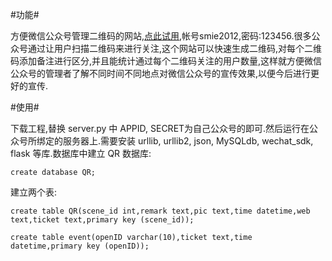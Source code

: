 #功能#

方便微信公众号管理二维码的网站,[点此试用](http://162.243.152.178/manage/QR/),帐号smie2012,密码:123456.很多公众号通过让用户扫描二维码来进行关注,这个网站可以快速生成二维码,对每个二维码添加备注进行区分,并且能统计通过每个二维码关注的用户数量,这样就方便微信公众号的管理者了解不同时间不同地点对微信公众号的宣传效果,以便今后进行更好的宣传.

#使用#

下载工程,替换 server.py 中 APPID, SECRET为自己公众号的即可.然后运行在公众号所绑定的服务器上.需要安装 urllib, urllib2, json, MySQLdb, wechat_sdk, flask 等库.数据库中建立 QR 数据库:

	create database QR;
	
建立两个表:

	create table QR(scene_id int,remark text,pic text,time datetime,web text,ticket text,primary key (scene_id));
	
	create table event(openID varchar(10),ticket text,time datetime,primary key (openID));

